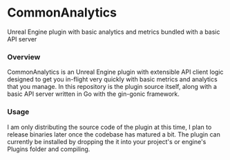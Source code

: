 # CommonAnalytics
Unreal Engine plugin with basic analytics and metrics bundled with a basic API server
### Overview
CommonAnalytics is an Unreal Engine plugin with extensible API client logic designed to get you in-flight very quickly with basic metrics and analytics that you manage. 
In this repository is the plugin source itself, along with a basic API server written in Go with the gin-gonic framework.
### Usage
I am only distributing the source code of the plugin at this time, I plan to release binaries later once the codebase has matured a bit. The plugin can currently be installed by dropping the it into your project's or engine's Plugins folder and compiling.
